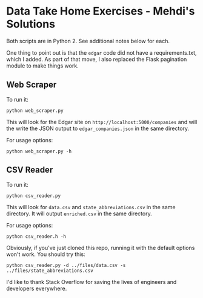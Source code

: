 # Data Take Home Exercises - Mehdi's Solutions

Both scripts are in Python 2. See additional notes below for each.

One thing to point out is that the `edgar` code did not have a requirements.txt, which I added. As part of that move, I also replaced the Flask pagination module to make things work.

## Web Scraper

To run it:
```
python web_scraper.py
```
This will look for the Edgar site on `http://localhost:5000/companies` and will the write the JSON output to `edgar_companies.json` in the same directory.

For usage options:
```
python web_scraper.py -h
```

## CSV Reader

To run it:
```
python csv_reader.py
```
This will look for `data.csv` and `state_abbreviations.csv` in the same directory. It will output `enriched.csv` in the same directory. 

For usage options:
```
python csv_reader.h -h
```

Obviously, if you've just cloned this repo, running it with the default options won't work. You should try this:
```
python csv_reader.py -d ../files/data.csv -s ../files/state_abbreviations.csv
```

I'd like to thank Stack Overflow for saving the lives of engineers and developers everywhere.

